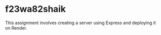 # f23wa82shaik

This assignment involves creating a server using Express and deploying it on Render. 
